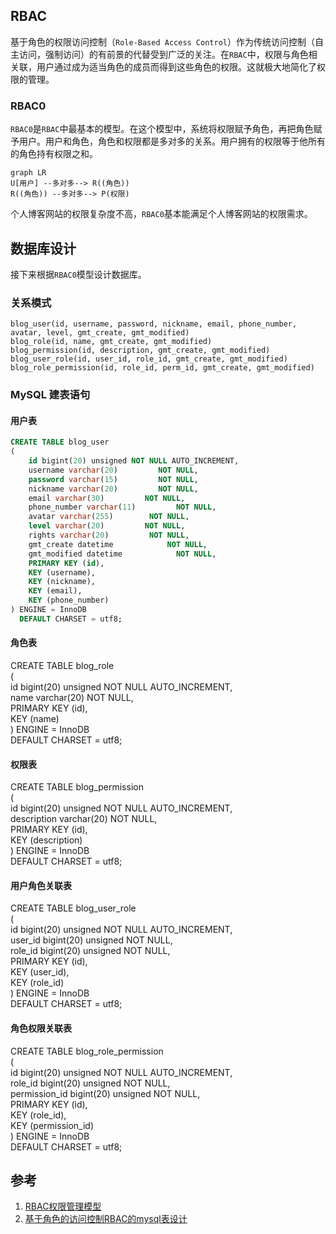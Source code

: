 ## RBAC
基于角色的权限访问控制（`Role-Based Access Control`）作为传统访问控制（自主访问，强制访问）的有前景的代替受到广泛的关注。在`RBAC`中，权限与角色相关联，用户通过成为适当角色的成员而得到这些角色的权限。这就极大地简化了权限的管理。

### RBAC0
`RBAC0`是`RBAC`中最基本的模型。在这个模型中，系统将权限赋予角色，再把角色赋予用户。用户和角色，角色和权限都是多对多的关系。用户拥有的权限等于他所有的角色持有权限之和。
```mermaid
graph LR
U[用户] --多对多--> R((角色)) 
R((角色)) --多对多--> P(权限)
```
个人博客网站的权限复杂度不高，`RBAC0`基本能满足个人博客网站的权限需求。
## 数据库设计
接下来根据`RBAC0`模型设计数据库。
### 关系模式
```
blog_user(id, username, password, nickname, email, phone_number, avatar, level, gmt_create, gmt_modified)
blog_role(id, name, gmt_create, gmt_modified)
blog_permission(id, description, gmt_create, gmt_modified)
blog_user_role(id, user_id, role_id, gmt_create, gmt_modified)
blog_role_permission(id, role_id, perm_id, gmt_create, gmt_modified)
```
### MySQL 建表语句
#### 用户表 
```sql
CREATE TABLE blog_user  
(  
    id bigint(20) unsigned NOT NULL AUTO_INCREMENT,  
    username varchar(20)         NOT NULL,  
    password varchar(15)         NOT NULL,  
    nickname varchar(20)         NOT NULL,  
    email varchar(30)         NOT NULL,  
    phone_number varchar(11)         NOT NULL,  
    avatar varchar(255)        NOT NULL,  
    level varchar(20)         NOT NULL,  
    rights varchar(20)         NOT NULL,  
    gmt_create datetime            NOT NULL,  
    gmt_modified datetime            NOT NULL,  
    PRIMARY KEY (id),  
    KEY (username),  
    KEY (nickname),  
    KEY (email),  
    KEY (phone_number)  
) ENGINE = InnoDB  
  DEFAULT CHARSET = utf8;
```
#### 角色表  
CREATE TABLE blog_role  
(  
    id bigint(20) unsigned NOT NULL AUTO_INCREMENT,  
    name varchar(20)         NOT NULL,  
    PRIMARY KEY (id),  
    KEY (name)  
) ENGINE = InnoDB  
  DEFAULT CHARSET = utf8;  
  
#### 权限表  
CREATE TABLE blog_permission  
(  
    id bigint(20) unsigned NOT NULL AUTO_INCREMENT,  
    description varchar(20)         NOT NULL,  
    PRIMARY KEY (id),  
    KEY (description)  
) ENGINE = InnoDB  
  DEFAULT CHARSET = utf8;  
  
#### 用户角色关联表  
CREATE TABLE blog_user_role  
(  
    id bigint(20) unsigned NOT NULL AUTO_INCREMENT,  
    user_id bigint(20) unsigned NOT NULL,  
    role_id bigint(20) unsigned NOT NULL,  
    PRIMARY KEY (id),  
    KEY (user_id),  
    KEY (role_id)  
) ENGINE = InnoDB  
  DEFAULT CHARSET = utf8;  
  
#### 角色权限关联表  
CREATE TABLE blog_role_permission  
(  
    id bigint(20) unsigned NOT NULL AUTO_INCREMENT,  
    role_id bigint(20) unsigned NOT NULL,  
    permission_id bigint(20) unsigned NOT NULL,  
    PRIMARY KEY (id),  
    KEY (role_id),  
    KEY (permission_id)  
) ENGINE = InnoDB  
  DEFAULT CHARSET = utf8;

## 参考
1. [RBAC权限管理模型](https://www.xiaoman.cn/detail/150)
2. [基于角色的访问控制RBAC的mysql表设计](https://blog.csdn.net/xiaoxiaodongxie/article/details/52400488)
<!--stackedit_data:
eyJoaXN0b3J5IjpbLTE4MTc1ODI1NzksNzY5NjY4MjMwLDk2NT
k2MDg0MSwtNDI0MTI0MjEzLC0xMzA2NjI2NTU2LC0zMTg1MDc3
OSw4ODIxMjQ5NjYsMjEyMTAyNzksLTIyODE1Njk4MSwtMTUzNj
AzNjQ5NSwyMTY3MzI1NTQsMTIyNDk5MDM0Nl19
-->